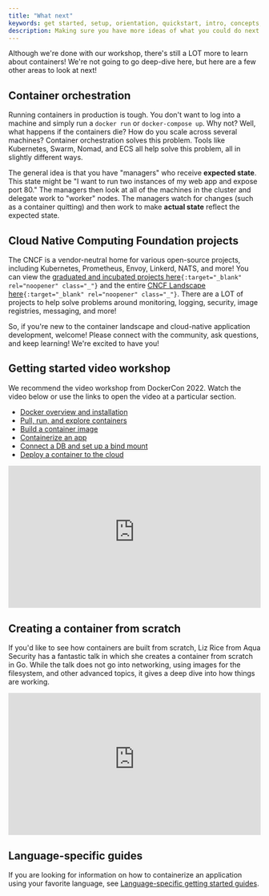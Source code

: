 ```yaml
---
title: "What next"
keywords: get started, setup, orientation, quickstart, intro, concepts, containers, docker desktop
description: Making sure you have more ideas of what you could do next with your application
---
```


Although we're done with our workshop, there's still a LOT more to learn about containers!
We're not going to go deep-dive here, but here are a few other areas to look at next!

## Container orchestration

Running containers in production is tough. You don't want to log into a machine and simply run a
`docker run` or `docker-compose up`. Why not? Well, what happens if the containers die? How do you
scale across several machines? Container orchestration solves this problem. Tools like Kubernetes,
Swarm, Nomad, and ECS all help solve this problem, all in slightly different ways.

The general idea is that you have "managers" who receive **expected state**. This state might be
"I want to run two instances of my web app and expose port 80." The managers then look at all of the
machines in the cluster and delegate work to "worker" nodes. The managers watch for changes (such as
a container quitting) and then work to make **actual state** reflect the expected state.

## Cloud Native Computing Foundation projects

The CNCF is a vendor-neutral home for various open-source projects, including Kubernetes, Prometheus,
Envoy, Linkerd, NATS, and more! You can view the [graduated and incubated projects here](https://www.cncf.io/projects/)`{:target="_blank" rel="noopener" class="_"}`
and the entire [CNCF Landscape here](https://landscape.cncf.io/)`{:target="_blank" rel="noopener" class="_"}`. There are a LOT of projects to help
solve problems around monitoring, logging, security, image registries, messaging, and more!

So, if you're new to the container landscape and cloud-native application development, welcome! Please
connect with the community, ask questions, and keep learning! We're excited to have you!

## Getting started video workshop

We recommend the video workshop from DockerCon 2022. Watch the video below or use the links to open the video at a particular section.

- [Docker overview and installation](https://youtu.be/gAGEar5HQoU)
- [Pull, run, and explore containers](https://youtu.be/gAGEar5HQoU?t=1400)
- [Build a container image](https://youtu.be/gAGEar5HQoU?t=3185)
- [Containerize an app](https://youtu.be/gAGEar5HQoU?t=4683)
- [Connect a DB and set up a bind mount](https://youtu.be/gAGEar5HQoU?t=6305)
- [Deploy a container to the cloud](https://youtu.be/gAGEar5HQoU?t=8280)

<iframe src="https://www.youtube-nocookie.com/embed/gAGEar5HQoU" style="max-width: 100%; aspect-ratio: 16 / 9;" width="560" height="auto" frameborder="0" allow="accelerometer; autoplay; encrypted-media; gyroscope; picture-in-picture" allowfullscreen></iframe>

## Creating a container from scratch

If you'd like to see how containers are built from scratch, Liz Rice from Aqua Security has a fantastic talk in which she creates a container from scratch in Go. While the talk does not go into networking, using images for the filesystem, and other advanced topics, it gives a deep dive into how things are working.

 <iframe src="https://www.youtube-nocookie.com/embed/8fi7uSYlOdc" style="max-width: 100%; aspect-ratio: 16 / 9;" width="560" height="auto" frameborder="0" allow="accelerometer; autoplay; encrypted-media; gyroscope; picture-in-picture" allowfullscreen></iframe>

## Language-specific guides

If you are looking for information on how to containerize an application using your favorite language, see [Language-specific getting started guides](../language/index.md).
